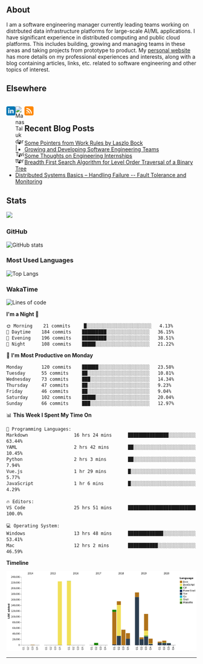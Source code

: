 ## About

I am a software engineering manager currently leading teams working on distrbuted data infrastructure platforms for large-scale AI/ML applications. I have significant experience in distributed computing and public cloud platforms. This includes building, growing and managing teams in these areas and taking projects from prototype to product. My [personal website](https://manastalukdar.github.io/) has more details on my professional experiences and interests, along with a blog containing articles, links, etc. related to software engineering and other topics of interest.

## Elsewhere

</br>

<a href="https://www.linkedin.com/in/manastalukdar" target="_blank">
  <img align="left" alt="Manas Talukdar | Linkedin" width="24px" src="https://raw.githubusercontent.com/edent/SuperTinyIcons/master/images/svg/linkedin.svg" />
</a>
<a href="https://www.twitter.com/manastalukdar" target="_blank">
  <img align="left" alt="Manas Talukdar | Twitter" width="24px" src="https://github.com/TheDudeThatCode/TheDudeThatCode/blob/master/Assets/Twitter.svg" />
</a>
<a href="https://manastalukdar.github.io/" target="_blank">
  <img align="left" alt="Manas Talukdar | Website" width="24px" src="https://github.com/edent/SuperTinyIcons/blob/master/images/svg/rss.svg" />
</a>

</br>

## Recent Blog Posts

<!-- BLOG:START -->
- [Some Pointers from Work Rules by Laszlo Bock](https://manastalukdar.github.io/blog/2020/01/25/work-rules-laszlo-bock-pointers/)
- [Growing and Developing Software Engineering Teams](https://manastalukdar.github.io/blog/2019/09/19/growing-developing-software-engineering-teams/)
- [Some Thoughts on Engineering Internships](https://manastalukdar.github.io/blog/2019/09/04/some-thoughts-on-engineering-internships/)
- [Breadth First Search Algorithm for Level Order Traversal of a Binary Tree](https://manastalukdar.github.io/blog/2019/08/29/breadth-first-search-binary-tree-level-order-traversal/)
- [Distributed Systems Basics – Handling Failure -- Fault Tolerance and Monitoring](https://manastalukdar.github.io/blog/2019/08/19/katemats-distributed-systems-fault-tolerance-monitoring/)
<!-- BLOG:END -->

## Stats

![](https://komarev.com/ghpvc/?username=manastalukdar)

### GitHub

![GitHub stats](https://github-readme-stats.vercel.app/api?username=manastalukdar&show_icons=true&hide_border=true&hide_rank=true&hide_title=true&icon_color=79ff97&text_color=cecac3&bg_color=4d4b4b)

### Most Used Languages

![Top Langs](https://github-readme-stats.vercel.app/api/top-langs/?username=manastalukdar&layout=compact&hide_border=true&hide_title=true&icon_color=79ff97&text_color=cecac3&bg_color=4d4b4b)

### WakaTime

<!--START_SECTION:waka-->
![Lines of code](https://img.shields.io/badge/From%20Hello%20World%20I%27ve%20Written-4.3%20million%20lines%20of%20code-blue)

**I'm a Night 🦉** 

```text
🌞 Morning    21 commits     █░░░░░░░░░░░░░░░░░░░░░░░░   4.13% 
🌆 Daytime    184 commits    █████████░░░░░░░░░░░░░░░░   36.15% 
🌃 Evening    196 commits    █████████░░░░░░░░░░░░░░░░   38.51% 
🌙 Night      108 commits    █████░░░░░░░░░░░░░░░░░░░░   21.22%

```
📅 **I'm Most Productive on Monday** 

```text
Monday       120 commits    ██████░░░░░░░░░░░░░░░░░░░   23.58% 
Tuesday      55 commits     ██░░░░░░░░░░░░░░░░░░░░░░░   10.81% 
Wednesday    73 commits     ███░░░░░░░░░░░░░░░░░░░░░░   14.34% 
Thursday     47 commits     ██░░░░░░░░░░░░░░░░░░░░░░░   9.23% 
Friday       46 commits     ██░░░░░░░░░░░░░░░░░░░░░░░   9.04% 
Saturday     102 commits    █████░░░░░░░░░░░░░░░░░░░░   20.04% 
Sunday       66 commits     ███░░░░░░░░░░░░░░░░░░░░░░   12.97%

```


📊 **This Week I Spent My Time On** 

```text
💬 Programming Languages: 
Markdown                 16 hrs 24 mins      ███████████████░░░░░░░░░░   63.44% 
YAML                     2 hrs 42 mins       ██░░░░░░░░░░░░░░░░░░░░░░░   10.45% 
Python                   2 hrs 3 mins        ██░░░░░░░░░░░░░░░░░░░░░░░   7.94% 
Vue.js                   1 hr 29 mins        █░░░░░░░░░░░░░░░░░░░░░░░░   5.77% 
JavaScript               1 hr 6 mins         █░░░░░░░░░░░░░░░░░░░░░░░░   4.29%

🔥 Editors: 
VS Code                  25 hrs 51 mins      █████████████████████████   100.0%

💻 Operating System: 
Windows                  13 hrs 48 mins      █████████████░░░░░░░░░░░░   53.41% 
Mac                      12 hrs 2 mins       ███████████░░░░░░░░░░░░░░   46.59%

```

**Timeline**

![Chart not found](https://github.com/manastalukdar/manastalukdar/blob/master/charts/bar_graph.png) 


<!--END_SECTION:waka-->

---

<!--

**manastalukdar/manastalukdar** is a ✨ _special_ ✨ repository because its `README.md` (this file) appears on your GitHub profile.

Here are some ideas to get you started:

- 🔭 I’m currently working on ...
- 🌱 I’m currently learning ...
- 👯 I’m looking to collaborate on ...
- 🤔 I’m looking for help with ...
- 💬 Ask me about ...
- 📫 How to reach me: ...
- 😄 Pronouns: ...
- ⚡ Fun fact: ...
-->
